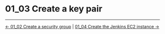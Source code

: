 # 01_03 Create a key pair

<!-- FooterStart -->
---
[← 01_02 Create a security group](../01_02_create_a_security_group/README.md) | [01_04 Create the Jenkins EC2 instance →](../01_04_create_the_jenkins_ec2_instance/README.md)
<!-- FooterEnd -->
